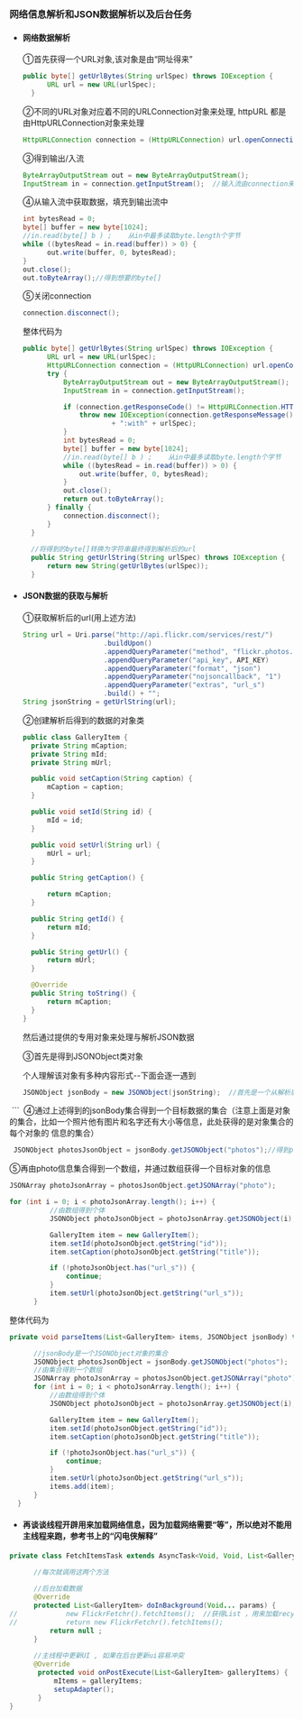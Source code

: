 ### 网络信息解析和JSON数据解析以及后台任务

* #### 网络数据解析
  ①首先获得一个URL对象,该对象是由“网址得来”
  ```java
  public byte[] getUrlBytes(String urlSpec) throws IOException {
        URL url = new URL(urlSpec);
    }
  ```
  ②不同的URL对象对应着不同的URLConnection对象来处理, httpURL 都是由HttpURLConnection对象来处理
  ```java
  HttpURLConnection connection = (HttpURLConnection) url.openConnection();
  ```
  ③得到输出/入流
  ```java
  ByteArrayOutputStream out = new ByteArrayOutputStream();
  InputStream in = connection.getInputStream();  //输入流由connection来获取
  ```
  ④从输入流中获取数据，填充到输出流中
  ```java
  int bytesRead = 0;
  byte[] buffer = new byte[1024];
  //in.read(byte[] b ) ;    从in中最多读取byte.length个字节
  while ((bytesRead = in.read(buffer)) > 0) {
        out.write(buffer, 0, bytesRead);
  }
  out.close();
  out.toByteArray();//得到想要的byte[]
  ```
  ⑤关闭connection
  ```java
  connection.disconnect();
  ```
  整体代码为
  ```java
  public byte[] getUrlBytes(String urlSpec) throws IOException {
        URL url = new URL(urlSpec);
        HttpURLConnection connection = (HttpURLConnection) url.openConnection();
        try {
            ByteArrayOutputStream out = new ByteArrayOutputStream();
            InputStream in = connection.getInputStream();

            if (connection.getResponseCode() != HttpURLConnection.HTTP_OK) {
                throw new IOException(connection.getResponseMessage()
                        + ":with" + urlSpec);
            }
            int bytesRead = 0;
            byte[] buffer = new byte[1024];
            //in.read(byte[] b ) ;    从in中最多读取byte.length个字节
            while ((bytesRead = in.read(buffer)) > 0) {
                out.write(buffer, 0, bytesRead);
            }
            out.close();
            return out.toByteArray();
        } finally {
            connection.disconnect();
        }
    }
    
    //将得到的byte[]转换为字符串最终得到解析后的url
    public String getUrlString(String urlSpec) throws IOException {
        return new String(getUrlBytes(urlSpec));
    }
  ```

* #### JSON数据的获取与解析
  ①获取解析后的url(用上述方法)
  ```java
  String url = Uri.parse("http://api.flickr.com/services/rest/")
                      .buildUpon()
                      .appendQueryParameter("method", "flickr.photos.getRecent")
                      .appendQueryParameter("api_key", API_KEY)
                      .appendQueryParameter("format", "json")
                      .appendQueryParameter("nojsoncallback", "1")
                      .appendQueryParameter("extras", "url_s")
                      .build() + "";
  String jsonString = getUrlString(url);
  ```
  ②创建解析后得到的数据的对象类
  ```java
  public class GalleryItem {
    private String mCaption;
    private String mId;
    private String mUrl;

    public void setCaption(String caption) {
        mCaption = caption;
    }

    public void setId(String id) {
        mId = id;
    }

    public void setUrl(String url) {
        mUrl = url;
    }

    public String getCaption() {

        return mCaption;
    }

    public String getId() {
        return mId;
    }

    public String getUrl() {
        return mUrl;
    }

    @Override
    public String toString() {
        return mCaption;
    }
  }
  ```
  然后通过提供的专用对象来处理与解析JSON数据
  
  ③首先是得到JSONObject类对象
  
  个人理解该对象有多种内容形式--下面会逐一遇到
  
  ```java
  JSONObject jsonBody = new JSONObject(jsonString);  //首先是一个从解析后的url数据得到的一个“广泛”的对象的集合（不止包涵图片）
  ```
  ④通过上述得到的jsonBody集合得到一个目标数据的集合（注意上面是对象的集合，比如一个照片他有图片和名字还有大小等信息，此处获得的是对象集合的每个对象的   信息的集合）
  ```java
  JSONObject photosJsonObject = jsonBody.getJSONObject("photos");//得到photo信息集合
  ```
  ⑤再由photo信息集合得到一个数组，并通过数组获得一个目标对象的信息
  ```java
  JSONArray photoJsonArray = photosJsonObject.getJSONArray("photo");

  for (int i = 0; i < photoJsonArray.length(); i++) {
            //由数组得到个体
            JSONObject photoJsonObject = photoJsonArray.getJSONObject(i);

            GalleryItem item = new GalleryItem();
            item.setId(photoJsonObject.getString("id"));
            item.setCaption(photoJsonObject.getString("title"));

            if (!photoJsonObject.has("url_s")) {
                continue;
            }
            item.setUrl(photoJsonObject.getString("url_s"));
        }
  ```

  整体代码为
  ```java
  private void parseItems(List<GalleryItem> items, JSONObject jsonBody) throws IOException, JSONException {

        //jsonBody是一个JSONObject对象的集合
        JSONObject photosJsonObject = jsonBody.getJSONObject("photos");
        //由集合得到一个数组
        JSONArray photoJsonArray = photosJsonObject.getJSONArray("photo");
        for (int i = 0; i < photoJsonArray.length(); i++) {
            //由数组得到个体
            JSONObject photoJsonObject = photoJsonArray.getJSONObject(i);

            GalleryItem item = new GalleryItem();
            item.setId(photoJsonObject.getString("id"));
            item.setCaption(photoJsonObject.getString("title"));

            if (!photoJsonObject.has("url_s")) {
                continue;
            }
            item.setUrl(photoJsonObject.getString("url_s"));
            items.add(item);
        }
    }
  ```

* #### 再谈谈线程开辟用来加载网络信息，因为加载网络需要“等”，所以绝对不能用主线程来跑，参考书上的“闪电侠解释”
```java
private class FetchItemsTask extends AsyncTask<Void, Void, List<GalleryItem>> {

      //每次就调用这两个方法
      
      //后台加载数据
      @Override
      protected List<GalleryItem> doInBackground(Void... params) {
//            new FlickrFetchr().fetchItems();  //获得List ，用来加载recyclerView ， 不必在意
//            return new FlickrFetchr().fetchItems();
          return null ;
      }
      
      //主线程中更新UI , 如果在后台更新ui容易冲突
      @Override
       protected void onPostExecute(List<GalleryItem> galleryItems) {
           mItems = galleryItems;
           setupAdapter();
       }
}
```
